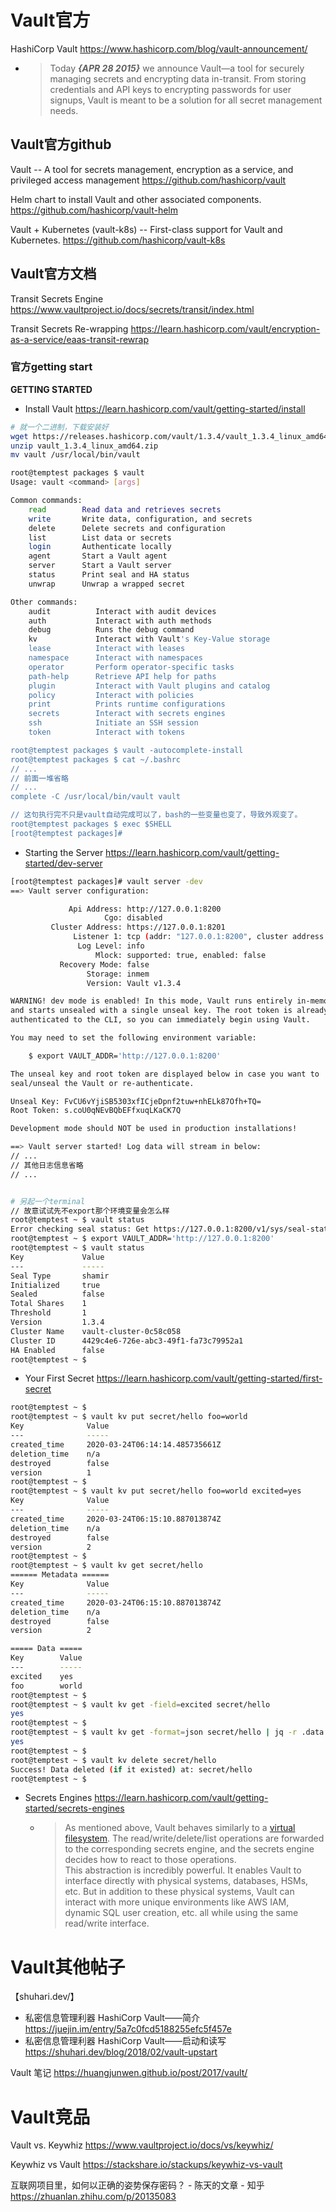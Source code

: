 
# Vault官方

HashiCorp Vault https://www.hashicorp.com/blog/vault-announcement/
- > Today ***{APR 28 2015}*** we announce Vault—a tool for securely managing secrets and encrypting data in-transit. From storing credentials and API keys to encrypting passwords for user signups, Vault is meant to be a solution for all secret management needs.

## Vault官方github

Vault -- A tool for secrets management, encryption as a service, and privileged access management https://github.com/hashicorp/vault

Helm chart to install Vault and other associated components. https://github.com/hashicorp/vault-helm

Vault + Kubernetes (vault-k8s) -- First-class support for Vault and Kubernetes. https://github.com/hashicorp/vault-k8s

## Vault官方文档

Transit Secrets Engine https://www.vaultproject.io/docs/secrets/transit/index.html

Transit Secrets Re-wrapping https://learn.hashicorp.com/vault/encryption-as-a-service/eaas-transit-rewrap

### 官方getting start

**GETTING STARTED**
- Install Vault https://learn.hashicorp.com/vault/getting-started/install
```sh
# 就一个二进制，下载安装好
wget https://releases.hashicorp.com/vault/1.3.4/vault_1.3.4_linux_amd64.zip
unzip vault_1.3.4_linux_amd64.zip
mv vault /usr/local/bin/vault

root@temptest packages $ vault
Usage: vault <command> [args]

Common commands:
    read        Read data and retrieves secrets
    write       Write data, configuration, and secrets
    delete      Delete secrets and configuration
    list        List data or secrets
    login       Authenticate locally
    agent       Start a Vault agent
    server      Start a Vault server
    status      Print seal and HA status
    unwrap      Unwrap a wrapped secret

Other commands:
    audit          Interact with audit devices
    auth           Interact with auth methods
    debug          Runs the debug command
    kv             Interact with Vault's Key-Value storage
    lease          Interact with leases
    namespace      Interact with namespaces
    operator       Perform operator-specific tasks
    path-help      Retrieve API help for paths
    plugin         Interact with Vault plugins and catalog
    policy         Interact with policies
    print          Prints runtime configurations
    secrets        Interact with secrets engines
    ssh            Initiate an SSH session
    token          Interact with tokens

root@temptest packages $ vault -autocomplete-install
root@temptest packages $ cat ~/.bashrc
// ...
// 前面一堆省略
// ...
complete -C /usr/local/bin/vault vault

// 这句执行完不只是vault自动完成可以了，bash的一些变量也变了，导致外观变了。
root@temptest packages $ exec $SHELL
[root@temptest packages]#
```
- Starting the Server https://learn.hashicorp.com/vault/getting-started/dev-server
```sh
[root@temptest packages]# vault server -dev
==> Vault server configuration:

             Api Address: http://127.0.0.1:8200
                     Cgo: disabled
         Cluster Address: https://127.0.0.1:8201
              Listener 1: tcp (addr: "127.0.0.1:8200", cluster address: "127.0.0.1:8201", max_request_duration: "1m30s", max_request_size: "33554432", tls: "disabled")
               Log Level: info
                   Mlock: supported: true, enabled: false
           Recovery Mode: false
                 Storage: inmem
                 Version: Vault v1.3.4

WARNING! dev mode is enabled! In this mode, Vault runs entirely in-memory
and starts unsealed with a single unseal key. The root token is already
authenticated to the CLI, so you can immediately begin using Vault.

You may need to set the following environment variable:

    $ export VAULT_ADDR='http://127.0.0.1:8200'

The unseal key and root token are displayed below in case you want to
seal/unseal the Vault or re-authenticate.

Unseal Key: FvCU6vYjiSB5303xfICjeDpnf2tuw+nhELk87Ofh+TQ=
Root Token: s.coU0qNEvBQbEFfxuqLKaCK7Q

Development mode should NOT be used in production installations!

==> Vault server started! Log data will stream in below:
// ...
// 其他日志信息省略
// ...


# 另起一个terminal
// 故意试试先不export那个环境变量会怎么样
root@temptest ~ $ vault status
Error checking seal status: Get https://127.0.0.1:8200/v1/sys/seal-status: http: server gave HTTP response to HTTPS client
root@temptest ~ $ export VAULT_ADDR='http://127.0.0.1:8200'
root@temptest ~ $ vault status
Key             Value
---             -----
Seal Type       shamir
Initialized     true
Sealed          false
Total Shares    1
Threshold       1
Version         1.3.4
Cluster Name    vault-cluster-0c58c058
Cluster ID      4429c4e6-726e-abc3-49f1-fa73c79952a1
HA Enabled      false
root@temptest ~ $
```
- Your First Secret https://learn.hashicorp.com/vault/getting-started/first-secret
```sh
root@temptest ~ $
root@temptest ~ $ vault kv put secret/hello foo=world
Key              Value
---              -----
created_time     2020-03-24T06:14:14.485735661Z
deletion_time    n/a
destroyed        false
version          1
root@temptest ~ $
root@temptest ~ $ vault kv put secret/hello foo=world excited=yes
Key              Value
---              -----
created_time     2020-03-24T06:15:10.887013874Z
deletion_time    n/a
destroyed        false
version          2
root@temptest ~ $
root@temptest ~ $ vault kv get secret/hello
====== Metadata ======
Key              Value
---              -----
created_time     2020-03-24T06:15:10.887013874Z
deletion_time    n/a
destroyed        false
version          2

===== Data =====
Key        Value
---        -----
excited    yes
foo        world
root@temptest ~ $
root@temptest ~ $ vault kv get -field=excited secret/hello
yes
root@temptest ~ $
root@temptest ~ $ vault kv get -format=json secret/hello | jq -r .data.data.excited
yes
root@temptest ~ $
root@temptest ~ $ vault kv delete secret/hello
Success! Data deleted (if it existed) at: secret/hello
root@temptest ~ $
```
- Secrets Engines https://learn.hashicorp.com/vault/getting-started/secrets-engines
  * > As mentioned above, Vault behaves similarly to a [virtual filesystem](https://en.wikipedia.org/wiki/Virtual_file_system). The read/write/delete/list operations are forwarded to the corresponding secrets engine, and the secrets engine decides how to react to those operations. <br> This abstraction is incredibly powerful. It enables Vault to interface directly with physical systems, databases, HSMs, etc. But in addition to these physical systems, Vault can interact with more unique environments like AWS IAM, dynamic SQL user creation, etc. all while using the same read/write interface.

# Vault其他帖子

【shuhari.dev/】
- 私密信息管理利器 HashiCorp Vault——简介 https://juejin.im/entry/5a7c0fcd5188255efc5f457e
- 私密信息管理利器 HashiCorp Vault——启动和读写 https://shuhari.dev/blog/2018/02/vault-upstart

Vault 笔记 https://huangjunwen.github.io/post/2017/vault/

# Vault竞品

Vault vs. Keywhiz https://www.vaultproject.io/docs/vs/keywhiz/

Keywhiz vs Vault https://stackshare.io/stackups/keywhiz-vs-vault

互联网项目里，如何以正确的姿势保存密码？ - 陈天的文章 - 知乎 https://zhuanlan.zhihu.com/p/20135083
